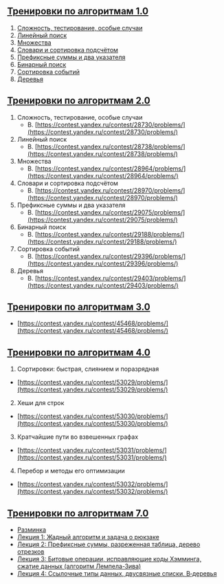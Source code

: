 ## [Тренировки по алгоритмам 1.0](https://yandex.ru/yaintern/algorithm-training_2021)

1. [Сложность, тестирование, особые случаи](https://contest.yandex.ru/contest/27393/problems/)
2. [Линейный поиск](https://contest.yandex.ru/contest/27472/problems/)
3. [Множества](https://contest.yandex.ru/contest/27663/problems/)
4. [Словари и сортировка подсчётом](https://contest.yandex.ru/contest/27665/problems/)
5. [Префиксные суммы и два указателя](https://contest.yandex.ru/contest/27794/problems/)
6. [Бинарный поиск](https://contest.yandex.ru/contest/27844/problems/)
7. [Сортировка событий](https://contest.yandex.ru/contest/27883/problems/)
8. [Деревья](https://contest.yandex.ru/contest/28069/problems/)


## [Тренировки по алгоритмам 2.0](https://yandex.ru/yaintern/algorithm-training_june_2021)

1. Сложность, тестирование, особые случаи
   - B. [https://contest.yandex.ru/contest/28730/problems/](https://contest.yandex.ru/contest/28730/problems/)
2. Линейный поиск
   - B. [https://contest.yandex.ru/contest/28738/problems/](https://contest.yandex.ru/contest/28738/problems/)
3. Множества
   - B. [https://contest.yandex.ru/contest/28964/problems/](https://contest.yandex.ru/contest/28964/problems/)
4. Словари и сортировка подсчётом
   - B. [https://contest.yandex.ru/contest/28970/problems/](https://contest.yandex.ru/contest/28970/problems/)
5. Префиксные суммы и два указателя
   - B. [https://contest.yandex.ru/contest/29075/problems/](https://contest.yandex.ru/contest/29075/problems/)
6. Бинарный поиск
   - B. [https://contest.yandex.ru/contest/29188/problems/](https://contest.yandex.ru/contest/29188/problems/)
7. Сортировка событий
   - B. [https://contest.yandex.ru/contest/29396/problems/](https://contest.yandex.ru/contest/29396/problems/)
8. Деревья
   - B. [https://contest.yandex.ru/contest/29403/problems/](https://contest.yandex.ru/contest/29403/problems/)


## [Тренировки по алгоритмам 3.0](https://yandex.ru/yaintern/training/algorithm-training_feb_2023)

- [https://contest.yandex.ru/contest/45468/problems/](https://contest.yandex.ru/contest/45468/problems/)


## [Тренировки по алгоритмам 4.0](https://yandex.ru/yaintern/training/algorithm-training_oct_2023)

1. Сортировки: быстрая, слиянием и поразрядная
- [https://contest.yandex.ru/contest/53029/problems/](https://contest.yandex.ru/contest/53029/problems/)
2. Хеши для строк
- [https://contest.yandex.ru/contest/53030/problems/](https://contest.yandex.ru/contest/53030/problems/)
3. Кратчайшие пути во взвешенных графах
- [https://contest.yandex.ru/contest/53031/problems/](https://contest.yandex.ru/contest/53031/problems/)
4. Перебор и методы его оптимизации
- [https://contest.yandex.ru/contest/53032/problems/](https://contest.yandex.ru/contest/53032/problems/)


## [Тренировки по алгоритмам 7.0](https://yandex.ru/yaintern/training/algorithm-training)
-  [Разминка](https://contest.yandex.ru/contest/74963/problems/)
-  [Лекция 1: Жадный алгоритм и задача о рюкзаке](https://contest.yandex.ru/contest/74964/problems/)
-  [Лекция 2: Префиксные суммы, разреженная таблица, дерево отрезков](https://contest.yandex.ru/contest/74966/problems/)
-  [Лекция 3: Битовые операции, исправляющие коды Хэмминга, сжатие данных (алгоритм Лемпела-Зива)](https://contest.yandex.ru/contest/74967/problems/)
-  [Лекция 4: Ссылочные типы данных, двусвязные списки, B‑деревья](https://contest.yandex.ru/contest/74968/problems/)